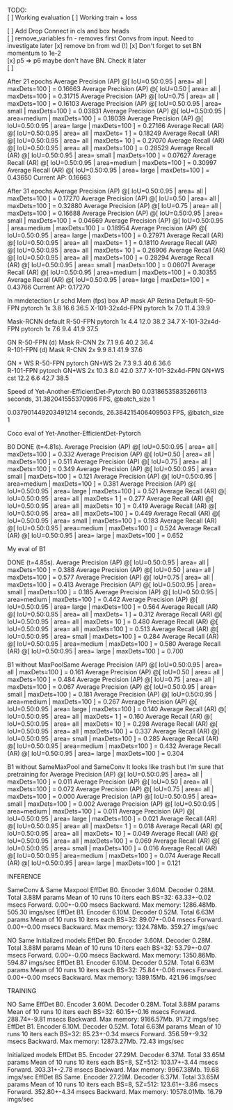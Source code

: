 TODO:  
[ ] Working evaluation
[ ] Working train + loss


[ ] Add Drop Connect in cls and box heads  
[ ] remove_variables fn - removes first Convs from input. Need to investigate later
[x] remove bn from wd (!)
[x] Don't forget to set BN momentum to 1e-2  
[x] p5 => p6 maybe don't have BN. Check it later   
[ ] 

After 21 epochs 
 Average Precision  (AP) @[ IoU=0.50:0.95 | area=   all | maxDets=100 ] = 0.16663
 Average Precision  (AP) @[ IoU=0.50      | area=   all | maxDets=100 ] = 0.31715
 Average Precision  (AP) @[ IoU=0.75      | area=   all | maxDets=100 ] = 0.16103
 Average Precision  (AP) @[ IoU=0.50:0.95 | area= small | maxDets=100 ] = 0.03831
 Average Precision  (AP) @[ IoU=0.50:0.95 | area=medium | maxDets=100 ] = 0.18039
 Average Precision  (AP) @[ IoU=0.50:0.95 | area= large | maxDets=100 ] = 0.27166
 Average Recall     (AR) @[ IoU=0.50:0.95 | area=   all | maxDets=  1 ] = 0.18249
 Average Recall     (AR) @[ IoU=0.50:0.95 | area=   all | maxDets= 10 ] = 0.27070
 Average Recall     (AR) @[ IoU=0.50:0.95 | area=   all | maxDets=100 ] = 0.28529
 Average Recall     (AR) @[ IoU=0.50:0.95 | area= small | maxDets=100 ] = 0.07627
 Average Recall     (AR) @[ IoU=0.50:0.95 | area=medium | maxDets=100 ] = 0.30997
 Average Recall     (AR) @[ IoU=0.50:0.95 | area= large | maxDets=100 ] = 0.43650
Current AP: 0.16663

After 31 epochs
 Average Precision  (AP) @[ IoU=0.50:0.95 | area=   all | maxDets=100 ] = 0.17270
 Average Precision  (AP) @[ IoU=0.50      | area=   all | maxDets=100 ] = 0.32880
 Average Precision  (AP) @[ IoU=0.75      | area=   all | maxDets=100 ] = 0.16688
 Average Precision  (AP) @[ IoU=0.50:0.95 | area= small | maxDets=100 ] = 0.04669
 Average Precision  (AP) @[ IoU=0.50:0.95 | area=medium | maxDets=100 ] = 0.18954
 Average Precision  (AP) @[ IoU=0.50:0.95 | area= large | maxDets=100 ] = 0.27971
 Average Recall     (AR) @[ IoU=0.50:0.95 | area=   all | maxDets=  1 ] = 0.18110
 Average Recall     (AR) @[ IoU=0.50:0.95 | area=   all | maxDets= 10 ] = 0.26906
 Average Recall     (AR) @[ IoU=0.50:0.95 | area=   all | maxDets=100 ] = 0.28294
 Average Recall     (AR) @[ IoU=0.50:0.95 | area= small | maxDets=100 ] = 0.08071
 Average Recall     (AR) @[ IoU=0.50:0.95 | area=medium | maxDets=100 ] = 0.30355
 Average Recall     (AR) @[ IoU=0.50:0.95 | area= large | maxDets=100 ] = 0.43766
Current AP: 0.17270


In mmdetection
                	   Lr schd	Mem    (fps)	box AP	mask AP	
Retina Default
R-50-FPN	    pytorch	    1x	3.8	    16.6	36.5
X-101-32x4d-FPN	pytorch	    1x	7.0	    11.4	39.9

Mask-RCNN default
R-50-FPN	    pytorch	    1x	4.4	    12.0	38.2	34.7
X-101-32x4d-FPN	pytorch	    1x	7.6	    9.4	    41.9	37.5

GN 
R-50-FPN (d)	Mask R-CNN	2x	7.1	    9.6	    40.2	36.4	
R-101-FPN (d)	Mask R-CNN	2x	9.9	    8.1	    41.9	37.6

GN + WS
R-50-FPN	pytorch	GN+WS	2x	7.3	    9.3	    40.6	36.6	
R-101-FPN	pytorch	GN+WS	2x	10.3	8.0	    42.0	37.7
X-101-32x4d-FPN		GN+WS	cst	12.2	6.6	    42.7	38.5


Speed of Yet-Another-EfficientDet-Pytorch
B0
0.03186535835266113 seconds, 31.382041555370996 FPS, @batch_size 1

0.037901449203491214 seconds, 26.384215406409503 FPS, @batch_size 1

Coco eval of Yet-Another-EfficientDet-Pytorch

B0
DONE (t=4.81s).
 Average Precision  (AP) @[ IoU=0.50:0.95 | area=   all | maxDets=100 ] = 0.332
 Average Precision  (AP) @[ IoU=0.50      | area=   all | maxDets=100 ] = 0.511
 Average Precision  (AP) @[ IoU=0.75      | area=   all | maxDets=100 ] = 0.349
 Average Precision  (AP) @[ IoU=0.50:0.95 | area= small | maxDets=100 ] = 0.121
 Average Precision  (AP) @[ IoU=0.50:0.95 | area=medium | maxDets=100 ] = 0.381
 Average Precision  (AP) @[ IoU=0.50:0.95 | area= large | maxDets=100 ] = 0.521
 Average Recall     (AR) @[ IoU=0.50:0.95 | area=   all | maxDets=  1 ] = 0.277
 Average Recall     (AR) @[ IoU=0.50:0.95 | area=   all | maxDets= 10 ] = 0.419
 Average Recall     (AR) @[ IoU=0.50:0.95 | area=   all | maxDets=100 ] = 0.449
 Average Recall     (AR) @[ IoU=0.50:0.95 | area= small | maxDets=100 ] = 0.183
 Average Recall     (AR) @[ IoU=0.50:0.95 | area=medium | maxDets=100 ] = 0.524
 Average Recall     (AR) @[ IoU=0.50:0.95 | area= large | maxDets=100 ] = 0.652


My eval of B1

DONE (t=4.85s).
 Average Precision  (AP) @[ IoU=0.50:0.95 | area=   all | maxDets=100 ] = 0.388
 Average Precision  (AP) @[ IoU=0.50      | area=   all | maxDets=100 ] = 0.577
 Average Precision  (AP) @[ IoU=0.75      | area=   all | maxDets=100 ] = 0.413
 Average Precision  (AP) @[ IoU=0.50:0.95 | area= small | maxDets=100 ] = 0.185
 Average Precision  (AP) @[ IoU=0.50:0.95 | area=medium | maxDets=100 ] = 0.442
 Average Precision  (AP) @[ IoU=0.50:0.95 | area= large | maxDets=100 ] = 0.564
 Average Recall     (AR) @[ IoU=0.50:0.95 | area=   all | maxDets=  1 ] = 0.312
 Average Recall     (AR) @[ IoU=0.50:0.95 | area=   all | maxDets= 10 ] = 0.480
 Average Recall     (AR) @[ IoU=0.50:0.95 | area=   all | maxDets=100 ] = 0.513
 Average Recall     (AR) @[ IoU=0.50:0.95 | area= small | maxDets=100 ] = 0.284
 Average Recall     (AR) @[ IoU=0.50:0.95 | area=medium | maxDets=100 ] = 0.580
 Average Recall     (AR) @[ IoU=0.50:0.95 | area= large | maxDets=100 ] = 0.700

B1 without MaxPoolSame
 Average Precision  (AP) @[ IoU=0.50:0.95 | area=   all | maxDets=100 ] = 0.161
 Average Precision  (AP) @[ IoU=0.50      | area=   all | maxDets=100 ] = 0.484
 Average Precision  (AP) @[ IoU=0.75      | area=   all | maxDets=100 ] = 0.067
 Average Precision  (AP) @[ IoU=0.50:0.95 | area= small | maxDets=100 ] = 0.181
 Average Precision  (AP) @[ IoU=0.50:0.95 | area=medium | maxDets=100 ] = 0.267
 Average Precision  (AP) @[ IoU=0.50:0.95 | area= large | maxDets=100 ] = 0.140
 Average Recall     (AR) @[ IoU=0.50:0.95 | area=   all | maxDets=  1 ] = 0.160
 Average Recall     (AR) @[ IoU=0.50:0.95 | area=   all | maxDets= 10 ] = 0.298
 Average Recall     (AR) @[ IoU=0.50:0.95 | area=   all | maxDets=100 ] = 0.337
 Average Recall     (AR) @[ IoU=0.50:0.95 | area= small | maxDets=100 ] = 0.285
 Average Recall     (AR) @[ IoU=0.50:0.95 | area=medium | maxDets=100 ] = 0.432
 Average Recall     (AR) @[ IoU=0.50:0.95 | area= large | maxDets=100 ] = 0.304

B1 without SameMaxPool and SameConv
It looks like trash but I'm sure that pretraining for 
 Average Precision  (AP) @[ IoU=0.50:0.95 | area=   all | maxDets=100 ] = 0.011
 Average Precision  (AP) @[ IoU=0.50      | area=   all | maxDets=100 ] = 0.072
 Average Precision  (AP) @[ IoU=0.75      | area=   all | maxDets=100 ] = 0.000
 Average Precision  (AP) @[ IoU=0.50:0.95 | area= small | maxDets=100 ] = 0.002
 Average Precision  (AP) @[ IoU=0.50:0.95 | area=medium | maxDets=100 ] = 0.011
 Average Precision  (AP) @[ IoU=0.50:0.95 | area= large | maxDets=100 ] = 0.021
 Average Recall     (AR) @[ IoU=0.50:0.95 | area=   all | maxDets=  1 ] = 0.018
 Average Recall     (AR) @[ IoU=0.50:0.95 | area=   all | maxDets= 10 ] = 0.049
 Average Recall     (AR) @[ IoU=0.50:0.95 | area=   all | maxDets=100 ] = 0.069
 Average Recall     (AR) @[ IoU=0.50:0.95 | area= small | maxDets=100 ] = 0.016
 Average Recall     (AR) @[ IoU=0.50:0.95 | area=medium | maxDets=100 ] = 0.074
 Average Recall     (AR) @[ IoU=0.50:0.95 | area= large | maxDets=100 ] = 0.121


INFERENCE

SameConv & Same Maxpool
EffDet B0. Encoder 3.60M. Decoder 0.28M. Total 3.88M params
Mean of 10 runs 10 iters each BS=32:
	 63.33+-0.02 msecs Forward. 0.00+-0.00 msecs Backward. Max memory: 1286.48Mb. 505.30 imgs/sec
EffDet B1. Encoder 6.10M. Decoder 0.52M. Total 6.63M params
Mean of 10 runs 10 iters each BS=32:
	 89.07+-0.04 msecs Forward. 0.00+-0.00 msecs Backward. Max memory: 1324.78Mb. 359.27 imgs/sec

NO Same
Initialized models
EffDet B0. Encoder 3.60M. Decoder 0.28M. Total 3.88M params
Mean of 10 runs 10 iters each BS=32:
	 53.79+-0.07 msecs Forward. 0.00+-0.00 msecs Backward. Max memory: 1350.86Mb. 594.87 imgs/sec
EffDet B1. Encoder 6.10M. Decoder 0.52M. Total 6.63M params
Mean of 10 runs 10 iters each BS=32:
	 75.84+-0.06 msecs Forward. 0.00+-0.00 msecs Backward. Max memory: 1389.15Mb. 421.96 imgs/sec

TRAINING 

NO Same
EffDet B0. Encoder 3.60M. Decoder 0.28M. Total 3.88M params
Mean of 10 runs 10 iters each BS=32:
	 60.15+-0.16 msecs Forward. 288.74+-9.81 msecs Backward. Max memory: 9166.57Mb. 91.72 imgs/sec
EffDet B1. Encoder 6.10M. Decoder 0.52M. Total 6.63M params
Mean of 10 runs 10 iters each BS=32:
	 85.23+-0.34 msecs Forward. 356.59+-9.32 msecs Backward. Max memory: 12873.27Mb. 72.43 imgs/sec


Initialized models
EffDet B5. Encoder 27.29M. Decoder 6.37M. Total 33.65M params
Mean of 10 runs 10 iters each BS=8, SZ=512:
	 103.17+-3.44 msecs Forward. 303.31+-2.78 msecs Backward. Max memory: 9967.38Mb. 19.68 imgs/sec
EffDet B5 Same. Encoder 27.29M. Decoder 6.37M. Total 33.65M params
Mean of 10 runs 10 iters each BS=8, SZ=512:
	 123.61+-3.86 msecs Forward. 352.80+-4.34 msecs Backward. Max memory: 10578.01Mb. 16.79 imgs/sec
